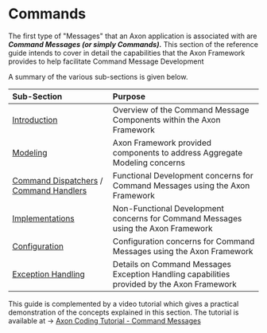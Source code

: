 # Commands

The first type of "Messages" that an Axon application is associated with are _**Command Messages \(or simply Commands\).**_  This section of the reference guide  intends to cover in detail the capabilities that the Axon Framework provides to help facilitate Command Message Development

A summary of the various sub-sections is given below. 

| Sub-Section | Purpose |
| :--- | :--- |
| [Introduction](introduction-tbd.md) | Overview of the  Command Message Components  within the Axon Framework |
| [Modeling](modeling/) | Axon Framework provided components to address Aggregate Modeling concerns  |
| [Command Dispatchers](dispatching-commands.md) / [Command Handlers](command-handlers.md) | Functional Development concerns for Command Messages using the Axon Framework |
| [Implementations](command-bus-command-gateway.md) | Non-Functional Development concerns for Command Messages using the Axon Framework |
| [Configuration](command-model-configuration.md) | Configuration concerns for Command Messages using the Axon Framework |
| [Exception Handling]() | Details on Command Messages Exception Handling capabilities provided by the Axon Framework |

This guide is complemented by a video tutorial which gives a practical demonstration of the concepts explained in this section. The tutorial is available at  -&gt; [Axon Coding Tutorial - Command Messages](https://www.youtube.com/watch?v=7oy4w5THFEU&feature=youtu.be)

